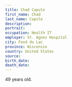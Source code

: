 ```yaml
---
title: Chad Capule
first_name: Chad
last_name: Capule
description: 
portrait: 
occupation: Health IT
employer: St. Agnes Hospital
city: Fond du Lac
province: Wisconsin
country: United States
source: 
birth_date: 
death_date: 
---
```


49 years old.